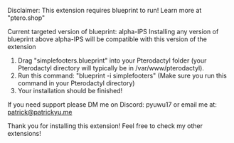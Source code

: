 Disclaimer: This extension requires blueprint to run! Learn more at "ptero.shop"

Current targeted version of blueprint: alpha-IPS
Installing any version of blueprint above alpha-IPS will be compatible with this version of the extension

1. Drag "simplefooters.blueprint" into your Pterodactyl folder (your Pterodactyl directory will typically be in /var/www/pterodactyl).
2. Run this command: "blueprint -i simplefooters" (Make sure you run this command in your Pterodactyl directory)
3. Your installation should be finished!

If you need support please DM me on Discord: pyuwu17 or email me at: patrick@patrickyu.me

Thank you for installing this extension!
Feel free to check my other extensions!

